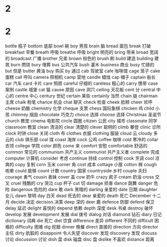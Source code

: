 # 2
# 2
bottle
瓶子
bottom
底部
bowl
碗
boy
男孩
brain
脑
bread
面包
break
打破
breakfast
早餐
breath
呼吸
breathe
呼吸
bright
明亮的
bring
带来
broad
宽阔的
broadcast
广播
brother
兄弟
brown
棕色的
brush
刷
build
建造
building
建筑
burn
燃烧
bury
埋葬
bus
公共汽车
bush
灌木
business
商业
busy
忙碌的
but
但是
butter
黄油
buy
购买
by
通过
cab
驾驶室
cafe
咖啡馆
cage
笼子
cake
蛋糕
call
呼叫
camera
照相机
camp
营地
candle
蜡烛
cap
帽子
captain
船长
car
汽车
card
卡片
care
照顾
careful
仔细的
careless
粗心的
carry
携带
case
案例
castle
城堡
cat
猫
cause
原因
cave
洞穴
ceiling
天花板
cent
分
central
中心的
centre
中心
century
世纪
certain
某些
certainly
当然
chain
链
chairman
主席
chalk
粉笔
chance
机会
chat
聊天
check
检查
cheek
脸颊
cheer
欢呼
cheese
奶酪
chemistry
化学
cheque
支票
chess
国际象棋
chicken
鸡
child
小孩
chimney
烟囱
chocolate
巧克力
choice
选择
choose
选择
Christmas
圣诞节
church
教堂
cinema
电影院
circle
圆圈
citizen
公民
city
城市
classmate
同学
classroom
教室
clean
清洁的
clear
清楚的
clever
聪明的
climb
攀登
clinic
诊所
clock
时钟
close
关闭
cloth
布
clothes
衣服
clothing
服装
cloud
云
cloudy
多云的
club
俱乐部
coal
煤
coast
海岸
cock
公鸡
coffee
咖啡
cold
寒冷的
collar
衣领
college
学院
color
颜色
come
来
comfort
安慰
comfortable
舒适的
common
常见的
communism
共产主义
communist
共产主义者
complete
完成
computer
计算机
consider
考虑
continue
持续
control
控制
cook
烹调
cool
凉爽的
copy
复制
corn
玉米
corner
角
cost
成本
cottage
小屋
cotton
棉
cough
咳嗽
could
能够
count
计数
country
国家
countryside
乡村
couple
夫妇
courage
勇气
cousin
表妹
cover
盖
cow
奶牛
crazy
疯子
cream
奶油
cross
交叉
cruel
残酷的
cry
哭泣
cup
杯子
cut
切
damage
损害
dance
跳舞
danger
危险
dangerous
危险的
dare
敢
dark
黑暗的
darling
亲爱的
date
日期
daughter
女儿
dawn
黎明
day
白天
dead
死去的
dear
亲爱的
death
死亡
December
十二月
decide
决定
decision
决策
deep
深的
deer
鹿
defence
防御
defend
保卫
delay
延迟
delight
喜悦的
depend
依赖
depth
深度
desk
书桌
destroy
破坏
develop
发展
development
发展
dial
拨号
dialog
对话
diamond
钻石
diary
日记
dictionary
词典
die
死亡
diet
饮食
difference
差异
different
不同的
difficult
困难的
difficulty
困难
dig
挖掘
dinner
晚餐
direct
直接的
direction
方向
director
主任
dirty
肮脏的
disappoint
令人失望
discover
发现
discovery
发现
discuss
讨论
discussion
讨论
dish
盘
disk
磁盘
disc
盘
dislike
不喜欢
distance
距离